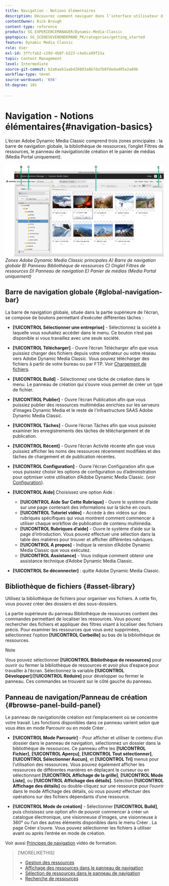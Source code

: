 ```yaml
---
title: Navigation - Notions élémentaires
description: Découvrez comment naviguer dans l’interface utilisateur d’Adobe Dynamic Media Classic.
contentOwner: Rick Brough
content-type: reference
products: SG_EXPERIENCEMANAGER/Dynamic-Media-Classic
geptopics: SG_SCENESEVENONDEMAND_PK/categories/getting_started
feature: Dynamic Media Classic
role: User
exl-id: 3ffcfab2-c29d-4b0f-b223-c4a5ca99f21a
topic: Content Management
level: Intermediate
source-git-commit: b2a6aeb1aab420803a8b7dafb0fdeda495e2a69b
workflow-type: tm+mt
source-wordcount: '656'
ht-degree: 16%

---
```


# Navigation - Notions élémentaires{#navigation-basics}

L’écran Adobe Dynamic Media Classic comprend trois zones principales : la barre de navigation globale, la bibliothèque de ressources, l’onglet Filtres de ressources, le panneau de navigation/de création et le panier de médias (Media Portal uniquement).

![Principes de navigation](/help/using/assets/gs_navigation_basics_popup_popup.png)
*Zones Adobe Dynamic Media Classic principales*
*A) Barre de navigation globale B) Panneau Bibliothèque de ressources C) Onglet Filtres de ressources D) Panneau de navigation E) Panier de médias (Media Portal uniquement)*

## Barre de navigation globale {#global-navigation-bar}

La barre de navigation globale, située dans la partie supérieure de l’écran, se compose de boutons permettant d’exécuter différentes tâches :

* **[!UICONTROL Sélectionner une entreprise]** - Sélectionnez la société à laquelle vous souhaitez accéder dans le menu. Ce bouton n’est pas disponible si vous travaillez avec une seule société.

* **[!UICONTROL Télécharger]** - Ouvre l’écran Télécharger afin que vous puissiez charger des fichiers depuis votre ordinateur ou votre réseau vers Adobe Dynamic Media Classic. Vous pouvez télécharger des fichiers à partir de votre bureau ou par FTP. Voir [Chargement de fichiers](/help/using/uploading-files.md).

* **[!UICONTROL Build]** - Sélectionnez une tâche de création dans le menu. Le panneau de création qui s’ouvre vous permet de créer un type de fichier.

* **[!UICONTROL Publier]** - Ouvre l’écran Publication afin que vous puissiez publier des ressources multimédias enrichies sur les serveurs d’images Dynamic Media et le reste de l’infrastructure SAAS Adobe Dynamic Media Classic.

* **[!UICONTROL Tâches]** - Ouvre l’écran Tâches afin que vous puissiez examiner les enregistrements des tâches de téléchargement et de publication.

* **[!UICONTROL Récent]** - Ouvre l’écran Activité récente afin que vous puissiez afficher les noms des ressources récemment modifiées et des tâches de chargement et de publication récentes.

* **[!UICONTROL Configuration]** - Ouvre l’écran Configuration afin que vous puissiez choisir les options de configuration ou d’administration pour optimiser votre utilisation d’Adobe Dynamic Media Classic. (voir [Configuration](/help/using/setup-basics.md)).

* **[!UICONTROL Aide]** Choisissez une option Aide :

   * **[!UICONTROL Aide Sur Cette Rubrique]** - Ouvre le système d’aide sur une page contenant des informations sur la tâche en cours.
   * **[!UICONTROL Tutoriel vidéo]** - Accède à des vidéos sur des rubriques spécifiques qui vous montrent comment commencer à utiliser chaque workflow de publication de contenu multimédia.
   * **[!UICONTROL Rubriques d’aide]** - Ouvre le système d’aide sur la page d’introduction. Vous pouvez effectuer une sélection dans la table des matières pour trouver et afficher différentes rubriques.
   * **[!UICONTROL A propos]** - Indique la version d’Adobe Dynamic Media Classic que vous exécutez.
   * **[!UICONTROL Assistance]** - Vous indique comment obtenir une assistance technique d’Adobe Dynamic Media Classic.

* **[!UICONTROL Se déconnecter]** : quitte Adobe Dynamic Media Classic.

## Bibliothèque de fichiers {#asset-library}

Utilisez la bibliothèque de fichiers pour organiser vos fichiers. A cette fin, vous pouvez créer des dossiers et des sous-dossiers.

La partie supérieure du panneau Bibliothèque de ressources contient des commandes permettant de localiser les ressources. Vous pouvez rechercher des fichiers et appliquer des filtres visant à localiser des fichiers précis. Pour examiner les ressources que vous avez supprimées, sélectionnez l’option **[!UICONTROL Corbeille]** au bas de la bibliothèque de ressources.

>[!NOTE]
>
>Vous pouvez sélectionner **[!UICONTROL Bibliothèque de ressources]** pour ouvrir ou fermer la bibliothèque de ressources et avoir plus d’espace pour travailler à l’écran. Sélectionnez la variable **[!UICONTROL Développer]**/**[!UICONTROL Réduire]** pour développer ou fermer le panneau. Ces commandes se trouvent sur le côté gauche du panneau.

## Panneau de navigation/Panneau de création {#browse-panel-build-panel}

Le panneau de navigation/de création est l’emplacement où se concentre votre travail. Les fonctions disponibles dans ce panneau varient selon que vous êtes en mode Parcourir ou en mode Créer .

* **[!UICONTROL Mode Parcourir]** - Pour afficher et utiliser le contenu d’un dossier dans le panneau de navigation, sélectionnez un dossier dans la bibliothèque de ressources. Ce panneau offre les **[!UICONTROL Fichier]**, **[!UICONTROL Aperçu]**, **[!UICONTROL Tout sélectionner]**, **[!UICONTROL Sélectionner Aucun]**, et **[!UICONTROL Tri]** menus pour l’utilisation des ressources. Vous pouvez également afficher les ressources de différentes manières en déplaçant le curseur ou en sélectionnant **[!UICONTROL Affichage de la grille]**, **[!UICONTROL Mode Liste]**, ou **[!UICONTROL Affichage des détails]**. Sélection **[!UICONTROL Affichage des détails]** ou double-cliquez sur une ressource pour l’ouvrir dans le mode Affichage des détails, où vous pouvez effectuer des opérations sur des fichiers dépendants d’une ressource.

* **[!UICONTROL Mode de création]** - Sélectionner **[!UICONTROL Build]**, puis choisissez une option afin de pouvoir commencer à créer un catalogue électronique, une visionneuse d’images, une visionneuse à 360° ou l’un des autres éléments disponibles dans le menu Créer . La page Créer s’ouvre. Vous pouvez sélectionner les fichiers à utiliser avant ou après l’entrée en mode de création.

Voir aussi [Principes de navigation](https://s7d5.scene7.com/s7viewers/html5/VideoViewer.html?videoserverurl=https://s7d5.scene7.com/is/content/&amp;emailurl=https://s7d5.scene7.com/s7/emailFriend&amp;serverUrl=https://s7d5.scene7.com/is/image/&amp;config=Scene7SharedAssets/Universal_HTML5_Video&amp;contenturl=https://s7d5.scene7.com/skins/&amp;asset=S7tutorials/571_Navigation%20Basics_converted%20renamed_Getting%20Started-AVS) vidéo de formation.

>[!MORELIKETHIS]
>
>* [Gestion des ressources](about-managing-assets.md)
>* [Affichage des ressources dans le panneau de navigation](viewing-assets-browse-panel.md#viewing_assets_in_the_browse_panel)
>* [Sélection de ressources dans le panneau de navigation](selecting-assets-browse-panel.md#selecting_assets_in_the_browse_panel)
>* [Recherche de ressources](searching-assets.md#searching_assets)
